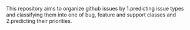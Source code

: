 This repository aims to organize github issues by 1.predicting issue types and classifying them into one of bug, feature and support classes and 2.predicting their priorities.
